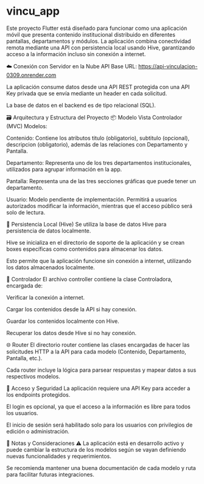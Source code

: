 # vincu_app

Este proyecto Flutter está diseñado para funcionar como una aplicación móvil que presenta contenido institucional distribuido en diferentes pantallas, departamentos y módulos. La aplicación combina conectividad remota mediante una API con persistencia local usando Hive, garantizando acceso a la información incluso sin conexión a internet.

☁️ Conexión con Servidor en la Nube
API Base URL: https://api-vinculacion-0309.onrender.com

La aplicación consume datos desde una API REST protegida con una API Key privada que se envía mediante un header en cada solicitud.

La base de datos en el backend es de tipo relacional (SQL).

🗃️ Arquitectura y Estructura del Proyecto
📦 Modelo Vista Controlador (MVC)
Modelos:

Contenido: Contiene los atributos titulo (obligatorio), subtitulo (opcional), descripcion (obligatorio), además de las relaciones con Departamento y Pantalla.

Departamento: Representa uno de los tres departamentos institucionales, utilizados para agrupar información en la app.

Pantalla: Representa una de las tres secciones gráficas que puede tener un departamento.

Usuario: Modelo pendiente de implementación. Permitirá a usuarios autorizados modificar la información, mientras que el acceso público será solo de lectura.


💾 Persistencia Local (Hive)
Se utiliza la base de datos Hive para persistencia de datos localmente.

Hive se inicializa en el directorio de soporte de la aplicación y se crean boxes específicas como contenidos para almacenar los datos.

Esto permite que la aplicación funcione sin conexión a internet, utilizando los datos almacenados localmente.

🧠 Controlador
El archivo controller contiene la clase Controladora, encargada de:

Verificar la conexión a internet.

Cargar los contenidos desde la API si hay conexión.

Guardar los contenidos localmente con Hive.

Recuperar los datos desde Hive si no hay conexión.

🌐 Router
El directorio router contiene las clases encargadas de hacer las solicitudes HTTP a la API para cada modelo (Contenido, Departamento, Pantalla, etc.).

Cada router incluye la lógica para parsear respuestas y mapear datos a sus respectivos modelos.

🔐 Acceso y Seguridad
La aplicación requiere una API Key para acceder a los endpoints protegidos.

El login es opcional, ya que el acceso a la información es libre para todos los usuarios.

El inicio de sesión será habilitado solo para los usuarios con privilegios de edición o administración.

🚧 Notas y Consideraciones
⚠️ La aplicación está en desarrollo activo y puede cambiar la estructura de los modelos según se vayan definiendo nuevas funcionalidades y requerimientos.

Se recomienda mantener una buena documentación de cada modelo y ruta para facilitar futuras integraciones.